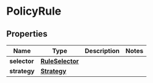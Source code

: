 

# PolicyRule


## Properties

| Name | Type | Description | Notes |
|------------ | ------------- | ------------- | -------------|
|**selector** | [**RuleSelector**](RuleSelector.md) |  |  |
|**strategy** | [**Strategy**](Strategy.md) |  |  |



